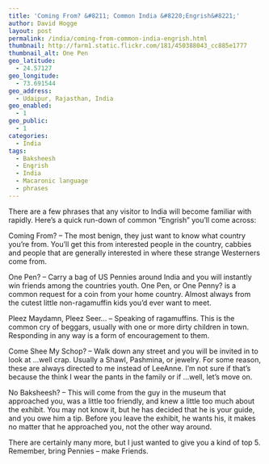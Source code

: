 ```yaml
---
title: 'Coming From? &#8211; Common India &#8220;Engrish&#8221;'
author: David Hogge
layout: post
permalink: /india/coming-from-common-india-engrish.html
thumbnail: http://farm1.static.flickr.com/181/450388043_cc885e1777
thumbnail_alt: One Pen
geo_latitude:
  - 24.57127
geo_longitude:
  - 73.691544
geo_address:
  - Udaipur, Rajasthan, India
geo_enabled:
  - 1
geo_public:
  - 1
categories:
  - India
tags:
  - Baksheesh
  - Engrish
  - India
  - Macaronic language
  - phrases
---
```

There are a few phrases that any visitor to India will become familiar with rapidly. Here&#8217;s a quick run-down of common &#8220;Engrish&#8221; you&#8217;ll come across:

Coming From? &#8211; The most benign, they just want to know what country you&#8217;re from. You&#8217;ll get this from interested people in the country, cabbies and people that are generally interested in where these strange Westerners come from.

One Pen? &#8211; Carry a bag of US Pennies around India and you will instantly win friends among the countries youth. One Pen, or One Penny? is a common request for a coin from your home country. Almost always from the cutest little non-ragamuffin kids you&#8217;d ever want to meet.

Pleez Maydamn, Pleez Seer&#8230; &#8211; Speaking of ragamuffins. This is the common cry of beggars, usually with one or more dirty children in town. Responding in any way is a form of encouragement to them.

Come Shee My Schop? &#8211; Walk down any street and you will be invited in to look at &#8230;well crap. Usually a Shawl, Pashmina, or jewelry. For some reason, these are always directed to me instead of LeeAnne. I&#8217;m not sure if that&#8217;s because the think I wear the pants in the family or if &#8230;well, let&#8217;s move on.

No Baksheesh? &#8211; This will come from the guy in the museum that approached you, was a little too friendly, and knew a little too much about the exhibit. You may not know it, but he has decided that he is your guide, and you owe him a tip. Before you leave the exhibit, he wants his, it makes no matter that he approached you, not the other way around.

There are certainly many more, but I just wanted to give you a kind of top 5. Remember, bring Pennies &#8211; make Friends.